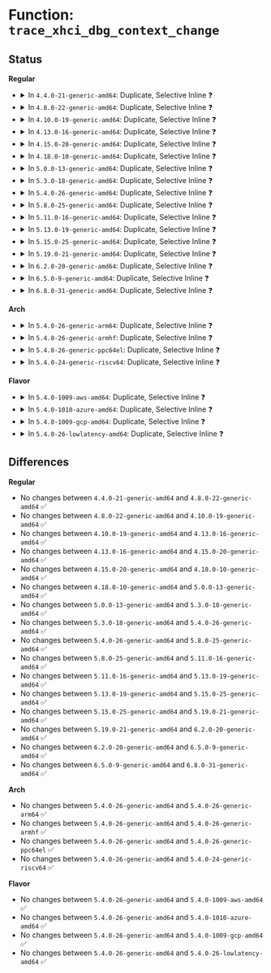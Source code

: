 # Function: <code>trace_xhci_dbg_context_change</code>

## Status
<b>Regular</b>
<ul>
<li>
<details>
<summary>In <code>4.4.0-21-generic-amd64</code>: Duplicate, Selective Inline ❓</summary>

```c
void trace_xhci_dbg_context_change(struct va_format * vaf)
```

```json
{
  "name": "trace_xhci_dbg_context_change",
  "collision_type": "Static Duplication",
  "inline_type": "Selective",
  "funcs": [
    {
      "addr": 18446744071585444320,
      "name": "trace_xhci_dbg_context_change",
      "external": false,
      "loc": "drivers/usb/host/xhci-trace.h:47",
      "file": "drivers/usb/host/xhci.c",
      "inline": "declared, inlined",
      "caller_inline": [],
      "caller_func": []
    },
    {
      "addr": 18446744071585474976,
      "name": "trace_xhci_dbg_context_change",
      "external": false,
      "loc": "drivers/usb/host/xhci-trace.h:47",
      "file": "drivers/usb/host/xhci-mem.c",
      "inline": "declared, inlined",
      "caller_inline": [],
      "caller_func": []
    }
  ],
  "symbols": [
    {
      "addr": 18446744071585444320,
      "name": "trace_xhci_dbg_context_change",
      "section": ".text",
      "bind": "STB_LOCAL",
      "size": 85
    },
    {
      "addr": 18446744071585474976,
      "name": "trace_xhci_dbg_context_change",
      "section": ".text",
      "bind": "STB_LOCAL",
      "size": 85
    }
  ]
}
```
</details>
</li>
<li>
<details>
<summary>In <code>4.8.0-22-generic-amd64</code>: Duplicate, Selective Inline ❓</summary>

```c
void trace_xhci_dbg_context_change(struct va_format * vaf)
```

```json
{
  "name": "trace_xhci_dbg_context_change",
  "collision_type": "Static Duplication",
  "inline_type": "Selective",
  "funcs": [
    {
      "addr": 18446744071585840192,
      "name": "trace_xhci_dbg_context_change",
      "external": false,
      "loc": "drivers/usb/host/xhci-trace.h:47",
      "file": "drivers/usb/host/xhci.c",
      "inline": "declared, inlined",
      "caller_inline": [],
      "caller_func": []
    },
    {
      "addr": 18446744071585870512,
      "name": "trace_xhci_dbg_context_change",
      "external": false,
      "loc": "drivers/usb/host/xhci-trace.h:47",
      "file": "drivers/usb/host/xhci-mem.c",
      "inline": "declared, inlined",
      "caller_inline": [],
      "caller_func": []
    }
  ],
  "symbols": [
    {
      "addr": 18446744071585840192,
      "name": "trace_xhci_dbg_context_change",
      "section": ".text",
      "bind": "STB_LOCAL",
      "size": 78
    },
    {
      "addr": 18446744071585870512,
      "name": "trace_xhci_dbg_context_change",
      "section": ".text",
      "bind": "STB_LOCAL",
      "size": 78
    }
  ]
}
```
</details>
</li>
<li>
<details>
<summary>In <code>4.10.0-19-generic-amd64</code>: Duplicate, Selective Inline ❓</summary>

```c
void trace_xhci_dbg_context_change(struct va_format * vaf)
```

```json
{
  "name": "trace_xhci_dbg_context_change",
  "collision_type": "Static Duplication",
  "inline_type": "Selective",
  "funcs": [
    {
      "addr": 18446744071586028912,
      "name": "trace_xhci_dbg_context_change",
      "external": false,
      "loc": "drivers/usb/host/xhci-trace.h:47",
      "file": "drivers/usb/host/xhci.c",
      "inline": "declared, inlined",
      "caller_inline": [],
      "caller_func": []
    },
    {
      "addr": 18446744071586059360,
      "name": "trace_xhci_dbg_context_change",
      "external": false,
      "loc": "drivers/usb/host/xhci-trace.h:47",
      "file": "drivers/usb/host/xhci-mem.c",
      "inline": "declared, inlined",
      "caller_inline": [],
      "caller_func": []
    }
  ],
  "symbols": [
    {
      "addr": 18446744071586028912,
      "name": "trace_xhci_dbg_context_change",
      "section": ".text",
      "bind": "STB_LOCAL",
      "size": 78
    },
    {
      "addr": 18446744071586059360,
      "name": "trace_xhci_dbg_context_change",
      "section": ".text",
      "bind": "STB_LOCAL",
      "size": 78
    }
  ]
}
```
</details>
</li>
<li>
<details>
<summary>In <code>4.13.0-16-generic-amd64</code>: Duplicate, Selective Inline ❓</summary>

```c
void trace_xhci_dbg_context_change(struct va_format * vaf)
```

```json
{
  "name": "trace_xhci_dbg_context_change",
  "collision_type": "Static Duplication",
  "inline_type": "Selective",
  "funcs": [
    {
      "addr": 18446744071586111648,
      "name": "trace_xhci_dbg_context_change",
      "external": false,
      "loc": "drivers/usb/host/xhci-trace.h:47",
      "file": "drivers/usb/host/xhci.c",
      "inline": "declared, inlined",
      "caller_inline": [],
      "caller_func": []
    },
    {
      "addr": 18446744071586141632,
      "name": "trace_xhci_dbg_context_change",
      "external": false,
      "loc": "drivers/usb/host/xhci-trace.h:47",
      "file": "drivers/usb/host/xhci-mem.c",
      "inline": "declared, inlined",
      "caller_inline": [],
      "caller_func": []
    }
  ],
  "symbols": [
    {
      "addr": 18446744071586111648,
      "name": "trace_xhci_dbg_context_change",
      "section": ".text",
      "bind": "STB_LOCAL",
      "size": 78
    },
    {
      "addr": 18446744071586141632,
      "name": "trace_xhci_dbg_context_change",
      "section": ".text",
      "bind": "STB_LOCAL",
      "size": 78
    }
  ]
}
```
</details>
</li>
<li>
<details>
<summary>In <code>4.15.0-20-generic-amd64</code>: Duplicate, Selective Inline ❓</summary>

```c
void trace_xhci_dbg_context_change(struct va_format * vaf)
```

```json
{
  "name": "trace_xhci_dbg_context_change",
  "collision_type": "Static Duplication",
  "inline_type": "Selective",
  "funcs": [
    {
      "addr": 18446744071586556032,
      "name": "trace_xhci_dbg_context_change",
      "external": false,
      "loc": "drivers/usb/host/xhci-trace.h:45",
      "file": "drivers/usb/host/xhci.c",
      "inline": "declared, inlined",
      "caller_inline": [],
      "caller_func": []
    },
    {
      "addr": 18446744071586586576,
      "name": "trace_xhci_dbg_context_change",
      "external": false,
      "loc": "drivers/usb/host/xhci-trace.h:45",
      "file": "drivers/usb/host/xhci-mem.c",
      "inline": "declared, inlined",
      "caller_inline": [],
      "caller_func": []
    }
  ],
  "symbols": [
    {
      "addr": 18446744071586556032,
      "name": "trace_xhci_dbg_context_change",
      "section": ".text",
      "bind": "STB_LOCAL",
      "size": 83
    },
    {
      "addr": 18446744071586586576,
      "name": "trace_xhci_dbg_context_change",
      "section": ".text",
      "bind": "STB_LOCAL",
      "size": 83
    }
  ]
}
```
</details>
</li>
<li>
<details>
<summary>In <code>4.18.0-10-generic-amd64</code>: Duplicate, Selective Inline ❓</summary>

```c
void trace_xhci_dbg_context_change(struct va_format * vaf)
```

```json
{
  "name": "trace_xhci_dbg_context_change",
  "collision_type": "Static Duplication",
  "inline_type": "Selective",
  "funcs": [
    {
      "addr": 18446744071586819984,
      "name": "trace_xhci_dbg_context_change",
      "external": false,
      "loc": "drivers/usb/host/xhci-trace.h:45",
      "file": "drivers/usb/host/xhci.c",
      "inline": "declared, inlined",
      "caller_inline": [],
      "caller_func": []
    },
    {
      "addr": 18446744071586851216,
      "name": "trace_xhci_dbg_context_change",
      "external": false,
      "loc": "drivers/usb/host/xhci-trace.h:45",
      "file": "drivers/usb/host/xhci-mem.c",
      "inline": "declared, inlined",
      "caller_inline": [],
      "caller_func": []
    }
  ],
  "symbols": [
    {
      "addr": 18446744071586819984,
      "name": "trace_xhci_dbg_context_change",
      "section": ".text",
      "bind": "STB_LOCAL",
      "size": 83
    },
    {
      "addr": 18446744071586851216,
      "name": "trace_xhci_dbg_context_change",
      "section": ".text",
      "bind": "STB_LOCAL",
      "size": 83
    }
  ]
}
```
</details>
</li>
<li>
<details>
<summary>In <code>5.0.0-13-generic-amd64</code>: Duplicate, Selective Inline ❓</summary>

```c
void trace_xhci_dbg_context_change(struct va_format * vaf)
```

```json
{
  "name": "trace_xhci_dbg_context_change",
  "collision_type": "Static Duplication",
  "inline_type": "Selective",
  "funcs": [
    {
      "addr": 18446744071586977424,
      "name": "trace_xhci_dbg_context_change",
      "external": false,
      "loc": "drivers/usb/host/xhci-trace.h:45",
      "file": "drivers/usb/host/xhci.c",
      "inline": "declared, inlined",
      "caller_inline": [],
      "caller_func": []
    },
    {
      "addr": 18446744071587007824,
      "name": "trace_xhci_dbg_context_change",
      "external": false,
      "loc": "drivers/usb/host/xhci-trace.h:45",
      "file": "drivers/usb/host/xhci-mem.c",
      "inline": "declared, inlined",
      "caller_inline": [],
      "caller_func": []
    }
  ],
  "symbols": [
    {
      "addr": 18446744071586977424,
      "name": "trace_xhci_dbg_context_change",
      "section": ".text",
      "bind": "STB_LOCAL",
      "size": 83
    },
    {
      "addr": 18446744071587007824,
      "name": "trace_xhci_dbg_context_change",
      "section": ".text",
      "bind": "STB_LOCAL",
      "size": 83
    }
  ]
}
```
</details>
</li>
<li>
<details>
<summary>In <code>5.3.0-18-generic-amd64</code>: Duplicate, Selective Inline ❓</summary>

```c
void trace_xhci_dbg_context_change(struct va_format * vaf)
```

```json
{
  "name": "trace_xhci_dbg_context_change",
  "collision_type": "Static Duplication",
  "inline_type": "Selective",
  "funcs": [
    {
      "addr": 18446744071587238288,
      "name": "trace_xhci_dbg_context_change",
      "external": false,
      "loc": "drivers/usb/host/xhci-trace.h:45",
      "file": "drivers/usb/host/xhci.c",
      "inline": "declared, inlined",
      "caller_inline": [],
      "caller_func": []
    },
    {
      "addr": 18446744071587269392,
      "name": "trace_xhci_dbg_context_change",
      "external": false,
      "loc": "drivers/usb/host/xhci-trace.h:45",
      "file": "drivers/usb/host/xhci-mem.c",
      "inline": "declared, inlined",
      "caller_inline": [],
      "caller_func": []
    }
  ],
  "symbols": [
    {
      "addr": 18446744071587238288,
      "name": "trace_xhci_dbg_context_change",
      "section": ".text",
      "bind": "STB_LOCAL",
      "size": 80
    },
    {
      "addr": 18446744071587269392,
      "name": "trace_xhci_dbg_context_change",
      "section": ".text",
      "bind": "STB_LOCAL",
      "size": 80
    }
  ]
}
```
</details>
</li>
<li>
<details>
<summary>In <code>5.4.0-26-generic-amd64</code>: Duplicate, Selective Inline ❓</summary>

```c
void trace_xhci_dbg_context_change(struct va_format * vaf)
```

```json
{
  "name": "trace_xhci_dbg_context_change",
  "collision_type": "Static Duplication",
  "inline_type": "Selective",
  "funcs": [
    {
      "addr": 18446744071587439168,
      "name": "trace_xhci_dbg_context_change",
      "external": false,
      "loc": "drivers/usb/host/xhci-trace.h:45",
      "file": "drivers/usb/host/xhci.c",
      "inline": "declared, inlined",
      "caller_inline": [],
      "caller_func": []
    },
    {
      "addr": 18446744071587469776,
      "name": "trace_xhci_dbg_context_change",
      "external": false,
      "loc": "drivers/usb/host/xhci-trace.h:45",
      "file": "drivers/usb/host/xhci-mem.c",
      "inline": "declared, inlined",
      "caller_inline": [],
      "caller_func": []
    }
  ],
  "symbols": [
    {
      "addr": 18446744071587439168,
      "name": "trace_xhci_dbg_context_change",
      "section": ".text",
      "bind": "STB_LOCAL",
      "size": 80
    },
    {
      "addr": 18446744071587469776,
      "name": "trace_xhci_dbg_context_change",
      "section": ".text",
      "bind": "STB_LOCAL",
      "size": 80
    }
  ]
}
```
</details>
</li>
<li>
<details>
<summary>In <code>5.8.0-25-generic-amd64</code>: Duplicate, Selective Inline ❓</summary>

```c
void trace_xhci_dbg_context_change(struct va_format * vaf)
```

```json
{
  "name": "trace_xhci_dbg_context_change",
  "collision_type": "Static Duplication",
  "inline_type": "Selective",
  "funcs": [
    {
      "addr": 18446744071588303584,
      "name": "trace_xhci_dbg_context_change",
      "external": false,
      "loc": "drivers/usb/host/xhci-trace.h:45",
      "file": "drivers/usb/host/xhci.c",
      "inline": "declared, inlined",
      "caller_inline": [],
      "caller_func": []
    },
    {
      "addr": 18446744071588333184,
      "name": "trace_xhci_dbg_context_change",
      "external": false,
      "loc": "drivers/usb/host/xhci-trace.h:45",
      "file": "drivers/usb/host/xhci-mem.c",
      "inline": "declared, inlined",
      "caller_inline": [],
      "caller_func": []
    }
  ],
  "symbols": [
    {
      "addr": 18446744071588303584,
      "name": "trace_xhci_dbg_context_change",
      "section": ".text",
      "bind": "STB_LOCAL",
      "size": 80
    },
    {
      "addr": 18446744071588333184,
      "name": "trace_xhci_dbg_context_change",
      "section": ".text",
      "bind": "STB_LOCAL",
      "size": 80
    }
  ]
}
```
</details>
</li>
<li>
<details>
<summary>In <code>5.11.0-16-generic-amd64</code>: Duplicate, Selective Inline ❓</summary>

```c
void trace_xhci_dbg_context_change(struct va_format * vaf)
```

```json
{
  "name": "trace_xhci_dbg_context_change",
  "collision_type": "Static Duplication",
  "inline_type": "Selective",
  "funcs": [
    {
      "addr": 18446744071588338720,
      "name": "trace_xhci_dbg_context_change",
      "external": false,
      "loc": "drivers/usb/host/xhci-trace.h:45",
      "file": "drivers/usb/host/xhci.c",
      "inline": "declared, inlined",
      "caller_inline": [],
      "caller_func": []
    },
    {
      "addr": 18446744071588364336,
      "name": "trace_xhci_dbg_context_change",
      "external": false,
      "loc": "drivers/usb/host/xhci-trace.h:45",
      "file": "drivers/usb/host/xhci-mem.c",
      "inline": "declared, inlined",
      "caller_inline": [],
      "caller_func": []
    }
  ],
  "symbols": [
    {
      "addr": 18446744071588338720,
      "name": "trace_xhci_dbg_context_change",
      "section": ".text",
      "bind": "STB_LOCAL",
      "size": 60
    },
    {
      "addr": 18446744071588364336,
      "name": "trace_xhci_dbg_context_change",
      "section": ".text",
      "bind": "STB_LOCAL",
      "size": 60
    }
  ]
}
```
</details>
</li>
<li>
<details>
<summary>In <code>5.13.0-19-generic-amd64</code>: Duplicate, Selective Inline ❓</summary>

```c
void trace_xhci_dbg_context_change(struct va_format * vaf)
```

```json
{
  "name": "trace_xhci_dbg_context_change",
  "collision_type": "Static Duplication",
  "inline_type": "Selective",
  "funcs": [
    {
      "addr": 18446744071588220816,
      "name": "trace_xhci_dbg_context_change",
      "external": false,
      "loc": "drivers/usb/host/xhci-trace.h:45",
      "file": "drivers/usb/host/xhci.c",
      "inline": "declared, inlined",
      "caller_inline": [],
      "caller_func": []
    },
    {
      "addr": 18446744071588246800,
      "name": "trace_xhci_dbg_context_change",
      "external": false,
      "loc": "drivers/usb/host/xhci-trace.h:45",
      "file": "drivers/usb/host/xhci-mem.c",
      "inline": "declared, inlined",
      "caller_inline": [],
      "caller_func": []
    }
  ],
  "symbols": [
    {
      "addr": 18446744071588220816,
      "name": "trace_xhci_dbg_context_change",
      "section": ".text",
      "bind": "STB_LOCAL",
      "size": 60
    },
    {
      "addr": 18446744071588246800,
      "name": "trace_xhci_dbg_context_change",
      "section": ".text",
      "bind": "STB_LOCAL",
      "size": 60
    }
  ]
}
```
</details>
</li>
<li>
<details>
<summary>In <code>5.15.0-25-generic-amd64</code>: Duplicate, Selective Inline ❓</summary>

```c
void trace_xhci_dbg_context_change(struct va_format * vaf)
```

```json
{
  "name": "trace_xhci_dbg_context_change",
  "collision_type": "Static Duplication",
  "inline_type": "Selective",
  "funcs": [
    {
      "addr": 18446744071588861856,
      "name": "trace_xhci_dbg_context_change",
      "external": false,
      "loc": "drivers/usb/host/xhci-trace.h:43",
      "file": "drivers/usb/host/xhci.c",
      "inline": "declared, inlined",
      "caller_inline": [],
      "caller_func": []
    },
    {
      "addr": 18446744071588895376,
      "name": "trace_xhci_dbg_context_change",
      "external": false,
      "loc": "drivers/usb/host/xhci-trace.h:43",
      "file": "drivers/usb/host/xhci-mem.c",
      "inline": "declared, inlined",
      "caller_inline": [],
      "caller_func": []
    }
  ],
  "symbols": [
    {
      "addr": 18446744071588861856,
      "name": "trace_xhci_dbg_context_change",
      "section": ".text",
      "bind": "STB_LOCAL",
      "size": 57
    },
    {
      "addr": 18446744071588895376,
      "name": "trace_xhci_dbg_context_change",
      "section": ".text",
      "bind": "STB_LOCAL",
      "size": 57
    }
  ]
}
```
</details>
</li>
<li>
<details>
<summary>In <code>5.19.0-21-generic-amd64</code>: Duplicate, Selective Inline ❓</summary>

```c
void trace_xhci_dbg_context_change(struct va_format * vaf)
```

```json
{
  "name": "trace_xhci_dbg_context_change",
  "collision_type": "Static Duplication",
  "inline_type": "Selective",
  "funcs": [
    {
      "addr": 18446744071590287856,
      "name": "trace_xhci_dbg_context_change",
      "external": false,
      "loc": "drivers/usb/host/xhci-trace.h:43",
      "file": "drivers/usb/host/xhci.c",
      "inline": "declared, inlined",
      "caller_inline": [],
      "caller_func": []
    },
    {
      "addr": 18446744071590324512,
      "name": "trace_xhci_dbg_context_change",
      "external": false,
      "loc": "drivers/usb/host/xhci-trace.h:43",
      "file": "drivers/usb/host/xhci-mem.c",
      "inline": "declared, inlined",
      "caller_inline": [],
      "caller_func": []
    }
  ],
  "symbols": [
    {
      "addr": 18446744071590287856,
      "name": "trace_xhci_dbg_context_change",
      "section": ".text",
      "bind": "STB_LOCAL",
      "size": 119
    },
    {
      "addr": 18446744071590324512,
      "name": "trace_xhci_dbg_context_change",
      "section": ".text",
      "bind": "STB_LOCAL",
      "size": 119
    }
  ]
}
```
</details>
</li>
<li>
<details>
<summary>In <code>6.2.0-20-generic-amd64</code>: Duplicate, Selective Inline ❓</summary>

```c
void trace_xhci_dbg_context_change(struct va_format * vaf)
```

```json
{
  "name": "trace_xhci_dbg_context_change",
  "collision_type": "Static Duplication",
  "inline_type": "Selective",
  "funcs": [
    {
      "addr": 18446744071591910608,
      "name": "trace_xhci_dbg_context_change",
      "external": false,
      "loc": "drivers/usb/host/xhci-trace.h:43",
      "file": "drivers/usb/host/xhci.c",
      "inline": "declared, inlined",
      "caller_inline": [],
      "caller_func": []
    },
    {
      "addr": 18446744071591951904,
      "name": "trace_xhci_dbg_context_change",
      "external": false,
      "loc": "drivers/usb/host/xhci-trace.h:43",
      "file": "drivers/usb/host/xhci-mem.c",
      "inline": "declared, inlined",
      "caller_inline": [],
      "caller_func": []
    }
  ],
  "symbols": [
    {
      "addr": 18446744071591910608,
      "name": "trace_xhci_dbg_context_change",
      "section": ".text",
      "bind": "STB_LOCAL",
      "size": 119
    },
    {
      "addr": 18446744071591951904,
      "name": "trace_xhci_dbg_context_change",
      "section": ".text",
      "bind": "STB_LOCAL",
      "size": 119
    }
  ]
}
```
</details>
</li>
<li>
<details>
<summary>In <code>6.5.0-9-generic-amd64</code>: Duplicate, Selective Inline ❓</summary>

```c
void trace_xhci_dbg_context_change(struct va_format * vaf)
```

```json
{
  "name": "trace_xhci_dbg_context_change",
  "collision_type": "Static Duplication",
  "inline_type": "Selective",
  "funcs": [
    {
      "addr": 18446744071592333344,
      "name": "trace_xhci_dbg_context_change",
      "external": false,
      "loc": "drivers/usb/host/xhci-trace.h:43",
      "file": "drivers/usb/host/xhci.c",
      "inline": "declared, inlined",
      "caller_inline": [],
      "caller_func": []
    },
    {
      "addr": 18446744071592372848,
      "name": "trace_xhci_dbg_context_change",
      "external": false,
      "loc": "drivers/usb/host/xhci-trace.h:43",
      "file": "drivers/usb/host/xhci-mem.c",
      "inline": "declared, inlined",
      "caller_inline": [],
      "caller_func": []
    }
  ],
  "symbols": [
    {
      "addr": 18446744071592333344,
      "name": "trace_xhci_dbg_context_change",
      "section": ".text",
      "bind": "STB_LOCAL",
      "size": 119
    },
    {
      "addr": 18446744071592372848,
      "name": "trace_xhci_dbg_context_change",
      "section": ".text",
      "bind": "STB_LOCAL",
      "size": 119
    }
  ]
}
```
</details>
</li>
<li>
<details>
<summary>In <code>6.8.0-31-generic-amd64</code>: Duplicate, Selective Inline ❓</summary>

```c
void trace_xhci_dbg_context_change(struct va_format * vaf)
```

```json
{
  "name": "trace_xhci_dbg_context_change",
  "collision_type": "Static Duplication",
  "inline_type": "Selective",
  "funcs": [
    {
      "addr": 18446744071593074304,
      "name": "trace_xhci_dbg_context_change",
      "external": false,
      "loc": "drivers/usb/host/xhci-trace.h:43",
      "file": "drivers/usb/host/xhci.c",
      "inline": "declared, inlined",
      "caller_inline": [],
      "caller_func": []
    },
    {
      "addr": 18446744071593114688,
      "name": "trace_xhci_dbg_context_change",
      "external": false,
      "loc": "drivers/usb/host/xhci-trace.h:43",
      "file": "drivers/usb/host/xhci-mem.c",
      "inline": "declared, inlined",
      "caller_inline": [],
      "caller_func": []
    }
  ],
  "symbols": [
    {
      "addr": 18446744071593074304,
      "name": "trace_xhci_dbg_context_change",
      "section": ".text",
      "bind": "STB_LOCAL",
      "size": 119
    },
    {
      "addr": 18446744071593114688,
      "name": "trace_xhci_dbg_context_change",
      "section": ".text",
      "bind": "STB_LOCAL",
      "size": 119
    }
  ]
}
```
</details>
</li>
</ul>
<b>Arch</b>
<ul>
<li>
<details>
<summary>In <code>5.4.0-26-generic-arm64</code>: Duplicate, Selective Inline ❓</summary>

```c
void trace_xhci_dbg_context_change(struct va_format * vaf)
```

```json
{
  "name": "trace_xhci_dbg_context_change",
  "collision_type": "Static Duplication",
  "inline_type": "Selective",
  "funcs": [
    {
      "addr": 18446603336500573856,
      "name": "trace_xhci_dbg_context_change",
      "external": false,
      "loc": "drivers/usb/host/xhci-trace.h:45",
      "file": "drivers/usb/host/xhci.c",
      "inline": "declared, inlined",
      "caller_inline": [],
      "caller_func": []
    },
    {
      "addr": 18446603336500608552,
      "name": "trace_xhci_dbg_context_change",
      "external": false,
      "loc": "drivers/usb/host/xhci-trace.h:45",
      "file": "drivers/usb/host/xhci-mem.c",
      "inline": "declared, inlined",
      "caller_inline": [],
      "caller_func": []
    }
  ],
  "symbols": [
    {
      "addr": 18446603336500573856,
      "name": "trace_xhci_dbg_context_change",
      "section": ".text",
      "bind": "STB_LOCAL",
      "size": 136
    },
    {
      "addr": 18446603336500608552,
      "name": "trace_xhci_dbg_context_change",
      "section": ".text",
      "bind": "STB_LOCAL",
      "size": 136
    }
  ]
}
```
</details>
</li>
<li>
<details>
<summary>In <code>5.4.0-26-generic-armhf</code>: Duplicate, Selective Inline ❓</summary>

```c
void trace_xhci_dbg_context_change(struct va_format * vaf)
```

```json
{
  "name": "trace_xhci_dbg_context_change",
  "collision_type": "Static Duplication",
  "inline_type": "Selective",
  "funcs": [
    {
      "addr": 3233032872,
      "name": "trace_xhci_dbg_context_change",
      "external": false,
      "loc": "drivers/usb/host/xhci-trace.h:45",
      "file": "drivers/usb/host/xhci.c",
      "inline": "declared, inlined",
      "caller_inline": [],
      "caller_func": []
    },
    {
      "addr": 3233067152,
      "name": "trace_xhci_dbg_context_change",
      "external": false,
      "loc": "drivers/usb/host/xhci-trace.h:45",
      "file": "drivers/usb/host/xhci-mem.c",
      "inline": "declared, inlined",
      "caller_inline": [],
      "caller_func": []
    }
  ],
  "symbols": [
    {
      "addr": 3233032872,
      "name": "trace_xhci_dbg_context_change",
      "section": ".text",
      "bind": "STB_LOCAL",
      "size": 140
    },
    {
      "addr": 3233067152,
      "name": "trace_xhci_dbg_context_change",
      "section": ".text",
      "bind": "STB_LOCAL",
      "size": 140
    }
  ]
}
```
</details>
</li>
<li>
<details>
<summary>In <code>5.4.0-26-generic-ppc64el</code>: Duplicate, Selective Inline ❓</summary>

```c
void trace_xhci_dbg_context_change(struct va_format * vaf)
```

```json
{
  "name": "trace_xhci_dbg_context_change",
  "collision_type": "Static Duplication",
  "inline_type": "Selective",
  "funcs": [
    {
      "addr": 13835058055293971216,
      "name": "trace_xhci_dbg_context_change",
      "external": false,
      "loc": "drivers/usb/host/xhci-trace.h:45",
      "file": "drivers/usb/host/xhci.c",
      "inline": "declared, inlined",
      "caller_inline": [],
      "caller_func": []
    },
    {
      "addr": 13835058055294016928,
      "name": "trace_xhci_dbg_context_change",
      "external": false,
      "loc": "drivers/usb/host/xhci-trace.h:45",
      "file": "drivers/usb/host/xhci-mem.c",
      "inline": "declared, inlined",
      "caller_inline": [],
      "caller_func": []
    }
  ],
  "symbols": [
    {
      "addr": 13835058055293971216,
      "name": "trace_xhci_dbg_context_change",
      "section": ".text",
      "bind": "STB_LOCAL",
      "size": 172
    },
    {
      "addr": 13835058055294016928,
      "name": "trace_xhci_dbg_context_change",
      "section": ".text",
      "bind": "STB_LOCAL",
      "size": 172
    }
  ]
}
```
</details>
</li>
<li>
<details>
<summary>In <code>5.4.0-24-generic-riscv64</code>: Duplicate, Selective Inline ❓</summary>

```c
void trace_xhci_dbg_context_change(struct va_format * vaf)
```

```json
{
  "name": "trace_xhci_dbg_context_change",
  "collision_type": "Static Duplication",
  "inline_type": "Selective",
  "funcs": [
    {
      "addr": 18446743936277444908,
      "name": "trace_xhci_dbg_context_change",
      "external": false,
      "loc": "drivers/usb/host/xhci-trace.h:45",
      "file": "drivers/usb/host/xhci.c",
      "inline": "declared, inlined",
      "caller_inline": [],
      "caller_func": []
    },
    {
      "addr": 18446743936277475330,
      "name": "trace_xhci_dbg_context_change",
      "external": false,
      "loc": "drivers/usb/host/xhci-trace.h:45",
      "file": "drivers/usb/host/xhci-mem.c",
      "inline": "declared, inlined",
      "caller_inline": [],
      "caller_func": []
    }
  ],
  "symbols": [
    {
      "addr": 18446743936277444908,
      "name": "trace_xhci_dbg_context_change",
      "section": ".text",
      "bind": "STB_LOCAL",
      "size": 112
    },
    {
      "addr": 18446743936277475330,
      "name": "trace_xhci_dbg_context_change",
      "section": ".text",
      "bind": "STB_LOCAL",
      "size": 112
    }
  ]
}
```
</details>
</li>
</ul>
<b>Flavor</b>
<ul>
<li>
<details>
<summary>In <code>5.4.0-1009-aws-amd64</code>: Duplicate, Selective Inline ❓</summary>

```c
void trace_xhci_dbg_context_change(struct va_format * vaf)
```

```json
{
  "name": "trace_xhci_dbg_context_change",
  "collision_type": "Static Duplication",
  "inline_type": "Selective",
  "funcs": [
    {
      "addr": 18446744071587145248,
      "name": "trace_xhci_dbg_context_change",
      "external": false,
      "loc": "drivers/usb/host/xhci-trace.h:45",
      "file": "drivers/usb/host/xhci.c",
      "inline": "declared, inlined",
      "caller_inline": [],
      "caller_func": []
    },
    {
      "addr": 18446744071587175808,
      "name": "trace_xhci_dbg_context_change",
      "external": false,
      "loc": "drivers/usb/host/xhci-trace.h:45",
      "file": "drivers/usb/host/xhci-mem.c",
      "inline": "declared, inlined",
      "caller_inline": [],
      "caller_func": []
    }
  ],
  "symbols": [
    {
      "addr": 18446744071587145248,
      "name": "trace_xhci_dbg_context_change",
      "section": ".text",
      "bind": "STB_LOCAL",
      "size": 80
    },
    {
      "addr": 18446744071587175808,
      "name": "trace_xhci_dbg_context_change",
      "section": ".text",
      "bind": "STB_LOCAL",
      "size": 80
    }
  ]
}
```
</details>
</li>
<li>
<details>
<summary>In <code>5.4.0-1010-azure-amd64</code>: Duplicate, Selective Inline ❓</summary>

```c
void trace_xhci_dbg_context_change(struct va_format * vaf)
```

```json
{
  "name": "trace_xhci_dbg_context_change",
  "collision_type": "Static Duplication",
  "inline_type": "Selective",
  "funcs": [
    {
      "addr": 18446744071586903856,
      "name": "trace_xhci_dbg_context_change",
      "external": false,
      "loc": "drivers/usb/host/xhci-trace.h:45",
      "file": "drivers/usb/host/xhci.c",
      "inline": "declared, inlined",
      "caller_inline": [],
      "caller_func": []
    },
    {
      "addr": 18446744071586934560,
      "name": "trace_xhci_dbg_context_change",
      "external": false,
      "loc": "drivers/usb/host/xhci-trace.h:45",
      "file": "drivers/usb/host/xhci-mem.c",
      "inline": "declared, inlined",
      "caller_inline": [],
      "caller_func": []
    }
  ],
  "symbols": [
    {
      "addr": 18446744071586903856,
      "name": "trace_xhci_dbg_context_change",
      "section": ".text",
      "bind": "STB_LOCAL",
      "size": 80
    },
    {
      "addr": 18446744071586934560,
      "name": "trace_xhci_dbg_context_change",
      "section": ".text",
      "bind": "STB_LOCAL",
      "size": 80
    }
  ]
}
```
</details>
</li>
<li>
<details>
<summary>In <code>5.4.0-1009-gcp-amd64</code>: Duplicate, Selective Inline ❓</summary>

```c
void trace_xhci_dbg_context_change(struct va_format * vaf)
```

```json
{
  "name": "trace_xhci_dbg_context_change",
  "collision_type": "Static Duplication",
  "inline_type": "Selective",
  "funcs": [
    {
      "addr": 18446744071587393728,
      "name": "trace_xhci_dbg_context_change",
      "external": false,
      "loc": "drivers/usb/host/xhci-trace.h:45",
      "file": "drivers/usb/host/xhci.c",
      "inline": "declared, inlined",
      "caller_inline": [],
      "caller_func": []
    },
    {
      "addr": 18446744071587424336,
      "name": "trace_xhci_dbg_context_change",
      "external": false,
      "loc": "drivers/usb/host/xhci-trace.h:45",
      "file": "drivers/usb/host/xhci-mem.c",
      "inline": "declared, inlined",
      "caller_inline": [],
      "caller_func": []
    }
  ],
  "symbols": [
    {
      "addr": 18446744071587393728,
      "name": "trace_xhci_dbg_context_change",
      "section": ".text",
      "bind": "STB_LOCAL",
      "size": 80
    },
    {
      "addr": 18446744071587424336,
      "name": "trace_xhci_dbg_context_change",
      "section": ".text",
      "bind": "STB_LOCAL",
      "size": 80
    }
  ]
}
```
</details>
</li>
<li>
<details>
<summary>In <code>5.4.0-26-lowlatency-amd64</code>: Duplicate, Selective Inline ❓</summary>

```c
void trace_xhci_dbg_context_change(struct va_format * vaf)
```

```json
{
  "name": "trace_xhci_dbg_context_change",
  "collision_type": "Static Duplication",
  "inline_type": "Selective",
  "funcs": [
    {
      "addr": 18446744071587500032,
      "name": "trace_xhci_dbg_context_change",
      "external": false,
      "loc": "drivers/usb/host/xhci-trace.h:45",
      "file": "drivers/usb/host/xhci.c",
      "inline": "declared, inlined",
      "caller_inline": [],
      "caller_func": []
    },
    {
      "addr": 18446744071587531104,
      "name": "trace_xhci_dbg_context_change",
      "external": false,
      "loc": "drivers/usb/host/xhci-trace.h:45",
      "file": "drivers/usb/host/xhci-mem.c",
      "inline": "declared, inlined",
      "caller_inline": [],
      "caller_func": []
    }
  ],
  "symbols": [
    {
      "addr": 18446744071587500032,
      "name": "trace_xhci_dbg_context_change",
      "section": ".text",
      "bind": "STB_LOCAL",
      "size": 103
    },
    {
      "addr": 18446744071587531104,
      "name": "trace_xhci_dbg_context_change",
      "section": ".text",
      "bind": "STB_LOCAL",
      "size": 103
    }
  ]
}
```
</details>
</li>
</ul>

## Differences
<b>Regular</b>
<ul>
<li>
No changes between <code>4.4.0-21-generic-amd64</code> and <code>4.8.0-22-generic-amd64</code> ✅
</li>
<li>
No changes between <code>4.8.0-22-generic-amd64</code> and <code>4.10.0-19-generic-amd64</code> ✅
</li>
<li>
No changes between <code>4.10.0-19-generic-amd64</code> and <code>4.13.0-16-generic-amd64</code> ✅
</li>
<li>
No changes between <code>4.13.0-16-generic-amd64</code> and <code>4.15.0-20-generic-amd64</code> ✅
</li>
<li>
No changes between <code>4.15.0-20-generic-amd64</code> and <code>4.18.0-10-generic-amd64</code> ✅
</li>
<li>
No changes between <code>4.18.0-10-generic-amd64</code> and <code>5.0.0-13-generic-amd64</code> ✅
</li>
<li>
No changes between <code>5.0.0-13-generic-amd64</code> and <code>5.3.0-18-generic-amd64</code> ✅
</li>
<li>
No changes between <code>5.3.0-18-generic-amd64</code> and <code>5.4.0-26-generic-amd64</code> ✅
</li>
<li>
No changes between <code>5.4.0-26-generic-amd64</code> and <code>5.8.0-25-generic-amd64</code> ✅
</li>
<li>
No changes between <code>5.8.0-25-generic-amd64</code> and <code>5.11.0-16-generic-amd64</code> ✅
</li>
<li>
No changes between <code>5.11.0-16-generic-amd64</code> and <code>5.13.0-19-generic-amd64</code> ✅
</li>
<li>
No changes between <code>5.13.0-19-generic-amd64</code> and <code>5.15.0-25-generic-amd64</code> ✅
</li>
<li>
No changes between <code>5.15.0-25-generic-amd64</code> and <code>5.19.0-21-generic-amd64</code> ✅
</li>
<li>
No changes between <code>5.19.0-21-generic-amd64</code> and <code>6.2.0-20-generic-amd64</code> ✅
</li>
<li>
No changes between <code>6.2.0-20-generic-amd64</code> and <code>6.5.0-9-generic-amd64</code> ✅
</li>
<li>
No changes between <code>6.5.0-9-generic-amd64</code> and <code>6.8.0-31-generic-amd64</code> ✅
</li>
</ul>
<b>Arch</b>
<ul>
<li>
No changes between <code>5.4.0-26-generic-amd64</code> and <code>5.4.0-26-generic-arm64</code> ✅
</li>
<li>
No changes between <code>5.4.0-26-generic-amd64</code> and <code>5.4.0-26-generic-armhf</code> ✅
</li>
<li>
No changes between <code>5.4.0-26-generic-amd64</code> and <code>5.4.0-26-generic-ppc64el</code> ✅
</li>
<li>
No changes between <code>5.4.0-26-generic-amd64</code> and <code>5.4.0-24-generic-riscv64</code> ✅
</li>
</ul>
<b>Flavor</b>
<ul>
<li>
No changes between <code>5.4.0-26-generic-amd64</code> and <code>5.4.0-1009-aws-amd64</code> ✅
</li>
<li>
No changes between <code>5.4.0-26-generic-amd64</code> and <code>5.4.0-1010-azure-amd64</code> ✅
</li>
<li>
No changes between <code>5.4.0-26-generic-amd64</code> and <code>5.4.0-1009-gcp-amd64</code> ✅
</li>
<li>
No changes between <code>5.4.0-26-generic-amd64</code> and <code>5.4.0-26-lowlatency-amd64</code> ✅
</li>
</ul>
